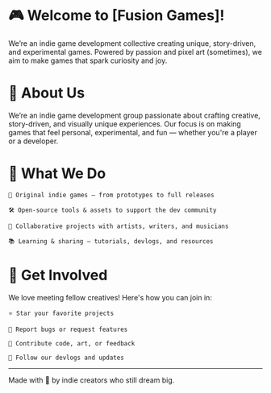 # 🎮 Welcome to [Fusion Games]!
We’re an indie game development collective creating unique, story-driven, and experimental games. Powered by passion and pixel art (sometimes), we aim to make games that spark curiosity and joy.

# 🧾 About Us
We’re an indie game development group passionate about crafting creative, story-driven, and visually unique experiences. Our focus is on making games that feel personal, experimental, and fun — whether you're a player or a developer.

# 👾 What We Do

    🎨 Original indie games — from prototypes to full releases

    🛠️ Open-source tools & assets to support the dev community

    🤝 Collaborative projects with artists, writers, and musicians

    📚 Learning & sharing — tutorials, devlogs, and resources

# 🚀 Get Involved

We love meeting fellow creatives! Here's how you can join in:

    ⭐ Star your favorite projects

    🐛 Report bugs or request features

    🤝 Contribute code, art, or feedback

    📝 Follow our devlogs and updates

---
Made with 💖 by indie creators who still dream big.
